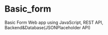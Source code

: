 # Basic_form
Basic Form Web app using JavaScript, REST API, Backend&amp;Database(JSONPlaceholder API)
